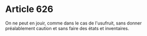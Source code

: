 # Article 626

On ne peut en jouir, comme dans le cas de l'usufruit, sans donner préalablement caution et sans faire des états et inventaires.